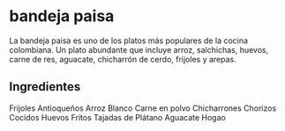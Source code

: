 # bandeja paisa

La bandeja paisa es uno de los platos más populares de la cocina colombiana. Un plato abundante que incluye arroz, salchichas, huevos, carne de res, aguacate, chicharrón de cerdo, frijoles y arepas.

## Ingredientes

Frijoles Antioqueños
Arroz Blanco
Carne en polvo
Chicharrones
Chorizos Cocidos
Huevos Fritos
Tajadas de Plátano
Aguacate
Hogao